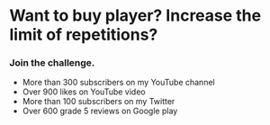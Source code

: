 # Want to buy player? Increase the limit of repetitions?

### Join the challenge.
* More than 300 subscribers on my YouTube channel
* Over 900 likes on YouTube video
* More than 100 subscribers on my Twitter
* Over 600 grade 5 reviews on Google play
